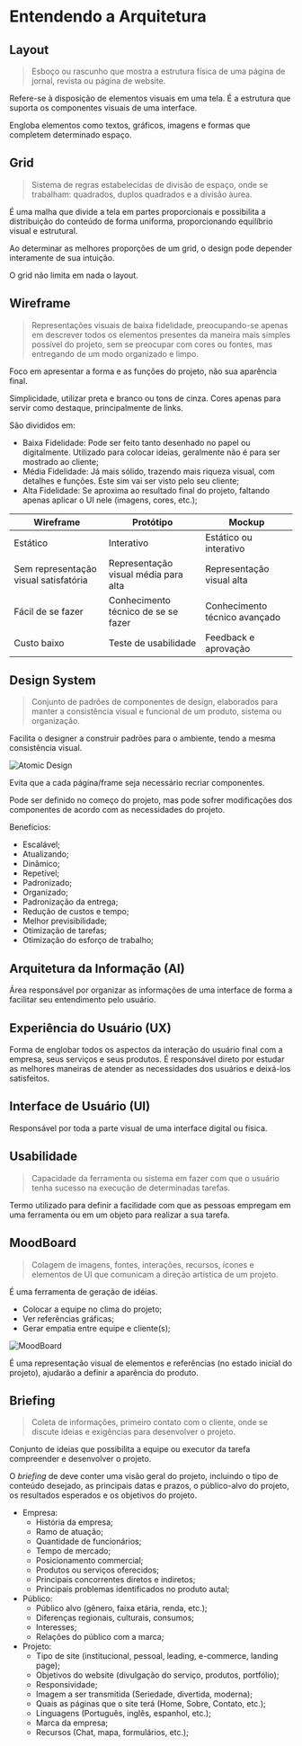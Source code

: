 # Entendendo a Arquitetura

## Layout

> Esboço ou rascunho que mostra a estrutura física de uma página de jornal, revista ou página de website.

Refere-se à disposição de elementos visuais em uma tela. É a estrutura que suporta os componentes visuais de uma interface.

Engloba elementos como textos, gráficos, imagens e formas que completem determinado espaço.

## Grid

> Sistema de regras estabelecidas de divisão de espaço, onde se trabalham: quadrados, duplos quadrados e a divisão àurea.

É uma malha que divide a tela em partes proporcionais e possibilita a distribuição do conteúdo de forma uniforma, proporcionando equilíbrio visual e estrutural.

Ao determinar as melhores proporções de um grid, o design pode depender interamente de sua intuição.

O grid não limita em nada o layout.

## Wireframe

> Representações visuais de baixa fidelidade, preocupando-se apenas em descrever todos os elementos presentes da maneira mais simples possível do projeto, sem se preocupar com cores ou fontes, mas entregando de um modo organizado e limpo.

Foco em apresentar a forma e as funções do projeto, não sua aparência final.

Simplicidade, utilizar preta e branco ou tons de cinza. Cores apenas para servir como destaque, principalmente de links.

São divididos em:

- Baixa Fidelidade: Pode ser feito tanto desenhado no papel ou digitalmente. Utilizado para colocar ideias, geralmente não é para ser mostrado ao cliente;
- Média Fidelidade: Já mais sólido, trazendo mais riqueza visual, com detalhes e funções. Este sim vai ser visto pelo seu cliente;
- Alta Fidelidade: Se aproxima ao resultado final do projeto, faltando apenas aplicar o UI nele (imagens, cores, etc.);

|Wireframe|Protótipo|Mockup|
|-|-|-|
|Estático|Interativo|Estático ou interativo|
|Sem representação visual satisfatória|Representação visual média para alta|Representação visual alta|
|Fácil de se fazer|Conhecimento técnico de se se fazer|Conhecimento técnico avançado|
|Custo baixo|Teste de usabilidade|Feedback e aprovação|

## Design System

> Conjunto de padrões de componentes de design, elaborados para manter a consistência visual e funcional de um produto, sistema ou organização.

Facilita o designer a construir padrões para o ambiente, tendo a mesma consistência visual.

![Atomic Design](https://miro.medium.com/v2/resize:fit:1134/1*ZXx6vkiesiDkEQfv-15ZWg.png)

Evita que a cada página/frame seja necessário recriar componentes.

Pode ser definido no começo do projeto, mas pode sofrer modificações dos componentes de acordo com as necessidades do projeto.

Benefícios:

- Escalável;
- Atualizando;
- Dinâmico;
- Repetível;
- Padronizado;
- Organizado;
- Padronização da entrega;
- Redução de custos e tempo;
- Melhor previsibilidade;
- Otimização de tarefas;
- Otimização do esforço de trabalho;

## Arquitetura da Informação (AI)

Área responsável por organizar as informações de uma interface de forma a facilitar seu entendimento pelo usuário.

## Experiência do Usuário (UX)

Forma de englobar todos os aspectos da interação do usuário final com a empresa, seus serviços e seus produtos. É responsável direto por estudar as melhores maneiras de atender as necessidades dos usuários e deixá-los satisfeitos.

## Interface de Usuário (UI)

Responsável por toda a parte visual de uma interface digital ou física.

## Usabilidade

> Capacidade da ferramenta ou sistema em fazer com que o usuário tenha sucesso na execução de determinadas tarefas.

Termo utilizado para definir a facilidade com que as pessoas empregam em uma ferramenta ou em um objeto para realizar a sua tarefa.

## MoodBoard

> Colagem de imagens, fontes, interações, recursos, ícones e elementos de UI que comunicam a direção artística de um projeto.

É uma ferramenta de geração de idéias.

- Colocar a equipe no clima do projeto;
- Ver referências gráficas;
- Gerar empatia entre equipe e cliente(s);

![MoodBoard](https://images.ctfassets.net/tapz5cpfdvpb/5kQZCxks1YxVoZUZ2UOFPq/8f26ab4abc8bb2752641538e14a0112f/mood-board-examples-style-tile.png)

É uma representação visual de elementos e referências (no estado inicial do projeto), ajudarão a definir a aparência do produto.

## Briefing

> Coleta de informações, primeiro contato com o cliente, onde se discute ideias e exigências para desenvolver o projeto.

Conjunto de ideias que possibilita a equipe ou executor da tarefa compreender e desenvolver o projeto.

O _briefing_ de deve conter uma visão geral do projeto, incluindo o tipo de conteúdo desejado, as principais datas e prazos, o público-alvo do projeto, os resultados esperados e os objetivos do projeto.

- Empresa:
  - História da empresa;
  - Ramo de atuação;
  - Quantidade de funcionários;
  - Tempo de mercado;
  - Posicionamento commercial;
  - Produtos ou serviços oferecidos;
  - Principais concorrentes diretos e indiretos;
  - Principais problemas identificados no produto autal;
- Público:
  - Público alvo (gênero, faixa etária, renda, etc.);
  - Diferenças regionais, culturais, consumos;
  - Interesses;
  - Relações do público com a marca;
- Projeto:
  - Tipo de site (institucional, pessoal, leading, e-commerce, landing page);
  - Objetivos do website (divulgação do serviço, produtos, portfólio);
  - Responsividade;
  - Imagem a ser transmitida (Seriedade, divertida, moderna);
  - Quais as páginas que o site terá (Home, Sobre, Contato, etc.);
  - Linguagens (Português, inglês, espanhol, etc.);
  - Marca da empresa;
  - Recursos (Chat, mapa, formulários, etc.);

